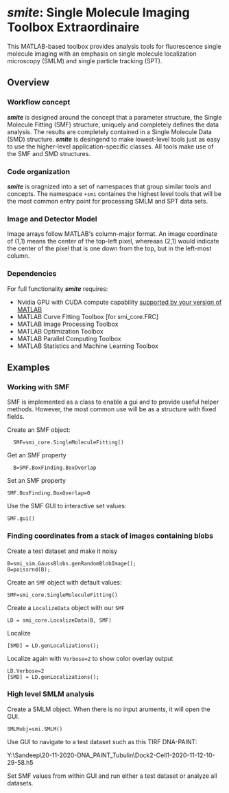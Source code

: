 # ***smite***: Single Molecule Imaging Toolbox Extraordinaire

This MATLAB-based toolbox provides analysis tools for fluorescence single molecule imaging with an emphasis on single molecule localization microscopy (SMLM) and single particle tracking (SPT).

## Overview

### Workflow concept
***smite*** is designed around the concept that a parameter structure, the Single Molecule Fitting (SMF) structure, uniquely and completely defines the data analysis.  The results are completely contained in a Single Molecule Data (SMD) structure.  ***smite*** is desingend to make lowest-level tools just as easy to use the higher-level application-specific classes.  All tools make use of the SMF and SMD structures.   

### Code organization
***smite*** is oragnized into a set of namespaces that group similar tools and concepts. The namespace  `+smi`   containes the highest level tools that will be the most common entry point for processing SMLM and SPT data sets.  

### Image and Detector Model
Image arrays follow MATLAB's column-major format.  An image coordinate of (1,1) means the center of the top-left pixel, whereaas (2,1) would indicate the center of the pixel that is one down from the top, but in the left-most column.   

### Dependencies
For full functionality ***smite*** requires:
- Nvidia GPU with CUDA compute capability [supported by your version of MATLAB](https://www.mathworks.com/help/parallel-computing/gpu-support-by-release.html)
- MATLAB Curve Fitting Toolbox [for smi_core.FRC]
- MATLAB Image Processing Toolbox
- MATLAB Optimization Toolbox
- MATLAB Parallel Computing Toolbox
- MATLAB Statistics and Machine Learning Toolbox

## Examples
### Working with SMF
SMF is implemented as a class to enable a gui and to provide useful helper methods.  However, the most common use will be as a structure with fixed fields.  

Create an SMF object:
```
  SMF=smi_core.SingleMoleculeFitting()
```
Get an SMF property
```
  B=SMF.BoxFinding.BoxOverlap
```
Set an SMF property
```
SMF.BoxFinding.BoxOverlap=0
```
Use the SMF GUI to interactive set values:
```
SMF.gui()
```

### Finding coordinates from a stack of images containing blobs

Create a test dataset and make it noisy
```
B=smi_sim.GaussBlobs.genRandomBlobImage();
B=poissrnd(B);
```
Create an `SMF` object with default values:
```
SMF=smi_core.SingleMoleculeFitting()
```
Create a `LocalizeData` object with our `SMF`
```
LD = smi_core.LocalizeData(B, SMF)
```
Localize
```
[SMD] = LD.genLocalizations();
```

Localize again with `Verbose=2` to show color overlay output
```
LD.Verbose=2
[SMD] = LD.genLocalizations();
```

### High level SMLM analysis

Create a SMLM object.  When there is no input aruments, it will open the GUI. 
```
SMLMobj=smi.SMLM()  
```
Use GUI to navigate to a test dataset such as this TIRF DNA-PAINT: 

Y:\Sandeep\20-11-2020-DNA_PAINT_Tubulin\Dock2-Cell1-2020-11-12-10-29-58.h5

Set SMF values from within GUI and run either a test dataset or analyze all datasets. 







